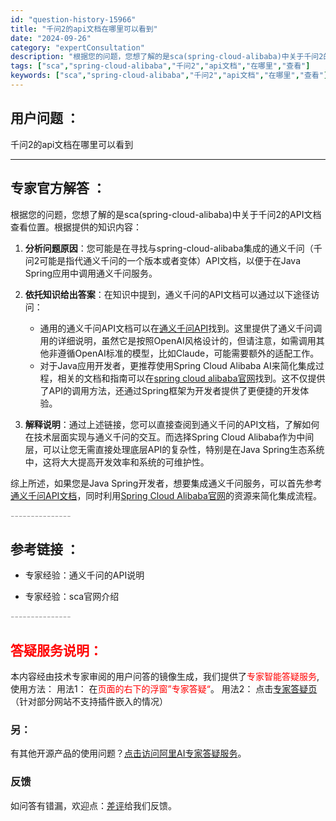 ```yaml
---
id: "question-history-15966"
title: "千问2的api文档在哪里可以看到"
date: "2024-09-26"
category: "expertConsultation"
description: "根据您的问题，您想了解的是sca(spring-cloud-alibaba)中关于千问2的API文档查看位置。根据提供的知识内容：1. **分析问题原因**：您可能是在寻找与spring-cloud-alibaba集成的通义千问（千问2可能是指代通义千问的一个版本或者变体）API文档，以便于在Jav"
tags: ["sca","spring-cloud-alibaba","千问2","api文档","在哪里","查看"]
keywords: ["sca","spring-cloud-alibaba","千问2","api文档","在哪里","查看"]
---
```


## 用户问题 ： 
 千问2的api文档在哪里可以看到  

---------------
## 专家官方解答 ：

根据您的问题，您想了解的是sca(spring-cloud-alibaba)中关于千问2的API文档查看位置。根据提供的知识内容：

1. **分析问题原因**：您可能是在寻找与spring-cloud-alibaba集成的通义千问（千问2可能是指代通义千问的一个版本或者变体）API文档，以便于在Java Spring应用中调用通义千问服务。

2. **依托知识给出答案**：在知识中提到，通义千问的API文档可以通过以下途径访问：
   - 通用的通义千问API文档可以在[通义千问API](https://api.aliyun.com/api-tools/sdk/bailian?spm=5176.29228872.J_3qCTT-C_2h2ygmnKNbKbb.4.8fae38b1cpU3vw&version=2023-06-01&language=java-async-tea&tab=primer-doc&scm=20140722.X_data-14ce560b9a2a78db69e3._.V_1)找到。这里提供了通义千问调用的详细说明，虽然它是按照OpenAI风格设计的，但请注意，如需调用其他非遵循OpenAI标准的模型，比如Claude，可能需要额外的适配工作。
   - 对于Java应用开发者，更推荐使用Spring Cloud Alibaba AI来简化集成过程，相关的文档和指南可以在[spring cloud alibaba官网](https://sca.aliyun.com)找到。这不仅提供了API的调用方法，还通过Spring框架为开发者提供了更便捷的开发体验。

3. **解释说明**：通过上述链接，您可以直接查阅到通义千问的API文档，了解如何在技术层面实现与通义千问的交互。而选择Spring Cloud Alibaba作为中间层，可以让您无需直接处理底层API的复杂性，特别是在Java Spring生态系统中，这将大大提高开发效率和系统的可维护性。

综上所述，如果您是Java Spring开发者，想要集成通义千问服务，可以首先参考[通义千问API文档](https://api.aliyun.com/api-tools/sdk/bailian?spm=5176.29228872.J_3qCTT-C_2h2ygmnKNbKbb.4.8fae38b1cpU3vw&version=2023-06-01&language=java-async-tea&tab=primer-doc&scm=20140722.X_data-14ce560b9a2a78db69e3._.V_1)，同时利用[Spring Cloud Alibaba官网](https://sca.aliyun.com)的资源来简化集成流程。


<font color="#949494">---------------</font> 


## 参考链接 ：

* 专家经验：通义千问的API说明 
 
 * 专家经验：sca官网介绍 


 <font color="#949494">---------------</font> 
 


## <font color="#FF0000">答疑服务说明：</font> 

本内容经由技术专家审阅的用户问答的镜像生成，我们提供了<font color="#FF0000">专家智能答疑服务</font>,使用方法：
用法1： 在<font color="#FF0000">页面的右下的浮窗”专家答疑“</font>。
用法2： 点击[专家答疑页](https://answer.opensource.alibaba.com/docs/intro)（针对部分网站不支持插件嵌入的情况）
### 另：


有其他开源产品的使用问题？[点击访问阿里AI专家答疑服务](https://answer.opensource.alibaba.com/docs/intro)。
### 反馈
如问答有错漏，欢迎点：[差评](https://ai.nacos.io/user/feedbackByEnhancerGradePOJOID?enhancerGradePOJOId=15967)给我们反馈。

